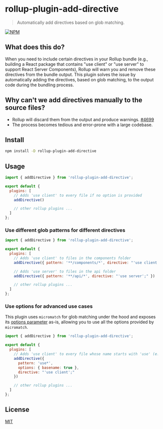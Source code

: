 # rollup-plugin-add-directive

> Automatically add directives based on glob matching.

[![NPM](https://img.shields.io/npm/v/rollup-plugin-add-directive.svg)](https://www.npmjs.com/package/rollup-plugin-add-directive)

## What does this do?

When you need to include certain directives in your Rollup bundle (e.g., building a React package that contains "use client" or "use server" to support React Server Components), Rollup will warn you and remove these directives from the bundle output. This plugin solves the issue by automatically adding the directives, based on glob matching, to the output code during the bundling process.

## Why can't we add directives manually to the source files?

- Rollup will discard them from the output and produce warnings. [#4699](https://github.com/rollup/rollup/issues/4699)
- The process becomes tedious and error-prone with a large codebase.

## Install

```bash
npm install -D rollup-plugin-add-directive
```

## Usage

```js
import { addDirective } from 'rollup-plugin-add-directive';

export default {
  plugins: [
    // Adds 'use client' to every file if no option is provided
    addDirective()

    // other rollup plugins ...
  ]
};
```

### Use different glob patterns for different directives

```js
import { addDirective } from 'rollup-plugin-add-directive';

export default {
  plugins: [
    // Adds 'use client' to files in the components folder
    addDirective({ pattern: '**/components/*', directive: "'use client';" }),

    // Adds 'use server' to files in the api folder
    addDirective({ pattern: '**/api/*', directive: "'use server';" })

    // other rollup plugins ...
  ]
};
```

### Use options for advanced use cases

This plugin uses `micromatch` for glob matching under the hood and exposes its [options parameter](https://github.com/micromatch/micromatch?tab=readme-ov-file#options) as-is, allowing you to use all the options provided by `micromatch`.

```js
import { addDirective } from 'rollup-plugin-add-directive';

export default {
  plugins: [
    // Adds 'use client' to every file whose name starts with 'use' (e.g., React hooks)
    addDirective({
      pattern: 'use*',
      options: { basename: true },
      directive: "'use client';"
    })

    // other rollup plugins ...
  ]
};
```

## License

[MIT](https://github.com/szhsin/rollup-plugin-add-directive/blob/master/LICENSE)
